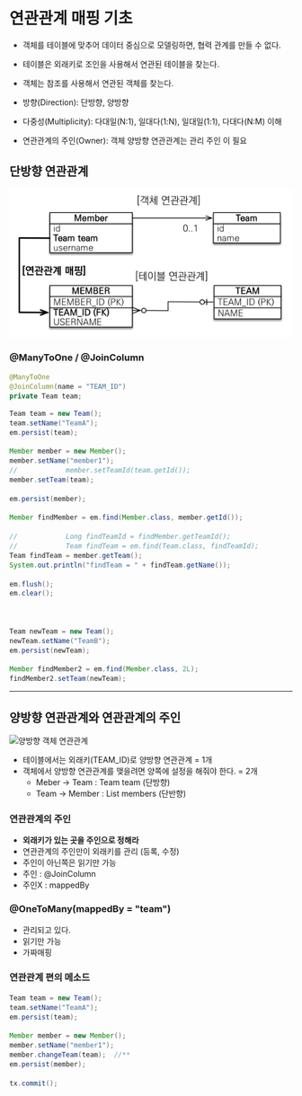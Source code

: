 # 연관관계 매핑 기초 
- 객체를 테이블에 맞추어 데이터 중심으로 모델링하면, 협력 관계를 만들 수 없다.
- 테이블은 외래키로 조인을 사용해서 연관된 테이블을 찾는다.
- 객체는 참조를 사용해서 연관된 객체를 찾는다.

- 방향(Direction): 단방향, 양방향 
- 다중성(Multiplicity): 다대일(N:1), 일대다(1:N), 일대일(1:1), 다대다(N:M) 이해 
- 연관관계의 주인(Owner): 객체 양방향 연관관계는 관리 주인 이 필요

## 단방향 연관관계
![객체 지향 모델링](images/image_20230923230416.png)
### @ManyToOne / @JoinColumn
```java
@ManyToOne  
@JoinColumn(name = "TEAM_ID")  
private Team team;
```

```java
Team team = new Team();  
team.setName("TeamA");  
em.persist(team);  

Member member = new Member();  
member.setName("member1");  
//            member.setTeamId(team.getId());  
member.setTeam(team);  

em.persist(member);  

Member findMember = em.find(Member.class, member.getId());  

//            Long findTeamId = findMember.getTeamId();  
//            Team findTeam = em.find(Team.class, findTeamId);  
Team findTeam = member.getTeam();  
System.out.println("findTeam = " + findTeam.getName());  

em.flush();  
em.clear();  



Team newTeam = new Team();  
newTeam.setName("TeamB");  
em.persist(newTeam);  

Member findMember2 = em.find(Member.class, 2L);  
findMember2.setTeam(newTeam);
```

---
## 양방향 연관관계와 연관관계의 주인
![양방향 객체 연관관계](image_20230923232816.png)
- 테이블에서는 외래키(TEAM_ID)로 양방향 연관관계 = 1개
- 객체에서 양방향 연관관계를 맺을려면 양쪽에 설정을 해줘야 한다. = 2개
	- Meber -> Team : Team team (단방향)
	- Team -> Member : List members (단반향)

### 연관관계의 주인
- **외래키가 있는 곳을 주인으로 정해라**
- 연관관계의 주인만이 외래키를 관리 (등록, 수정)
- 주인이 아닌쪽은 읽기만 가능
- 주인 : @JoinColumn
- 주인X : mappedBy

### @OneToMany(mappedBy = "team")
- 관리되고 있다.
- 읽기만 가능
- 가짜매핑

### 연관관계 편의 메소드
```java
Team team = new Team();  
team.setName("TeamA");  
em.persist(team);  

Member member = new Member();  
member.setName("member1");  
member.changeTeam(team);  //** 
em.persist(member);  

tx.commit();
```

```java

```







